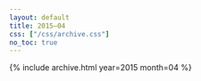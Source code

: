 ```yaml
---
layout: default
title: 2015–04
css: ["/css/archive.css"]
no_toc: true
---
```


{% include archive.html year=2015 month=04 %}
